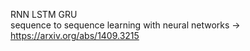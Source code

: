 RNN
LSTM
GRU
<br>
sequence to sequence learning with neural networks -> https://arxiv.org/abs/1409.3215

